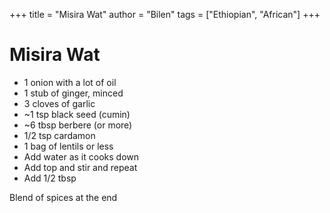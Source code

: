 +++
title = "Misira Wat"
author = "Bilen"
tags = ["Ethiopian", "African"]
+++
# Misira Wat

* 1 onion with a lot of oil
* 1 stub of ginger, minced
* 3 cloves of garlic
* ~1 tsp black seed (cumin)
* ~6 tbsp berbere (or more)
* 1/2 tsp cardamon
* 1 bag of lentils or less
* Add water as it cooks down
* Add top and stir and repeat
* Add 1/2 tbsp

Blend of spices at the end

